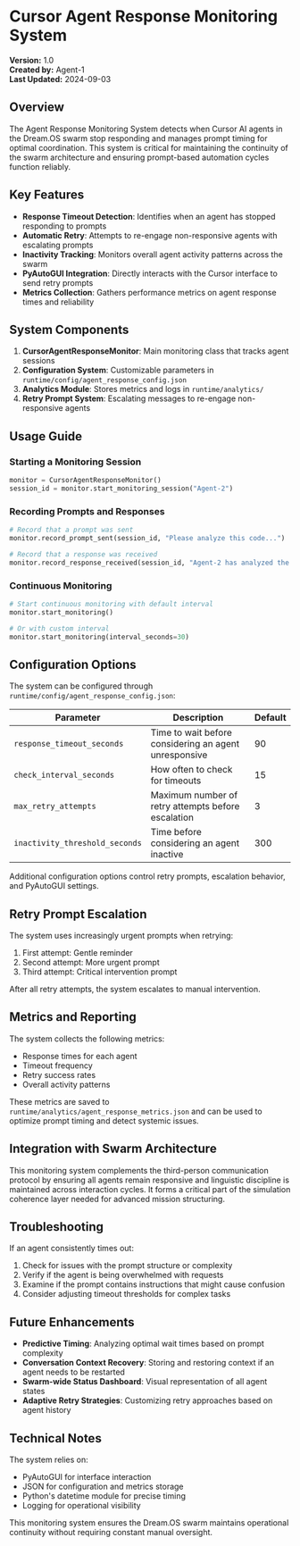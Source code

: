# Cursor Agent Response Monitoring System

**Version:** 1.0  
**Created by:** Agent-1  
**Last Updated:** 2024-09-03

## Overview

The Agent Response Monitoring System detects when Cursor AI agents in the Dream.OS swarm stop responding and manages prompt timing for optimal coordination. This system is critical for maintaining the continuity of the swarm architecture and ensuring prompt-based automation cycles function reliably.

## Key Features

- **Response Timeout Detection**: Identifies when an agent has stopped responding to prompts
- **Automatic Retry**: Attempts to re-engage non-responsive agents with escalating prompts
- **Inactivity Tracking**: Monitors overall agent activity patterns across the swarm
- **PyAutoGUI Integration**: Directly interacts with the Cursor interface to send retry prompts
- **Metrics Collection**: Gathers performance metrics on agent response times and reliability

## System Components

1. **CursorAgentResponseMonitor**: Main monitoring class that tracks agent sessions
2. **Configuration System**: Customizable parameters in `runtime/config/agent_response_config.json`
3. **Analytics Module**: Stores metrics and logs in `runtime/analytics/`
4. **Retry Prompt System**: Escalating messages to re-engage non-responsive agents

## Usage Guide

### Starting a Monitoring Session

```python
monitor = CursorAgentResponseMonitor()
session_id = monitor.start_monitoring_session("Agent-2")
```

### Recording Prompts and Responses

```python
# Record that a prompt was sent
monitor.record_prompt_sent(session_id, "Please analyze this code...")

# Record that a response was received 
monitor.record_response_received(session_id, "Agent-2 has analyzed the code...")
```

### Continuous Monitoring

```python
# Start continuous monitoring with default interval
monitor.start_monitoring()

# Or with custom interval
monitor.start_monitoring(interval_seconds=30)
```

## Configuration Options

The system can be configured through `runtime/config/agent_response_config.json`:

| Parameter | Description | Default |
|-----------|-------------|---------|
| `response_timeout_seconds` | Time to wait before considering an agent unresponsive | 90 |
| `check_interval_seconds` | How often to check for timeouts | 15 |
| `max_retry_attempts` | Maximum number of retry attempts before escalation | 3 |
| `inactivity_threshold_seconds` | Time before considering an agent inactive | 300 |

Additional configuration options control retry prompts, escalation behavior, and PyAutoGUI settings.

## Retry Prompt Escalation

The system uses increasingly urgent prompts when retrying:

1. First attempt: Gentle reminder
2. Second attempt: More urgent prompt
3. Third attempt: Critical intervention prompt

After all retry attempts, the system escalates to manual intervention.

## Metrics and Reporting

The system collects the following metrics:

- Response times for each agent
- Timeout frequency
- Retry success rates
- Overall activity patterns

These metrics are saved to `runtime/analytics/agent_response_metrics.json` and can be used to optimize prompt timing and detect systemic issues.

## Integration with Swarm Architecture

This monitoring system complements the third-person communication protocol by ensuring all agents remain responsive and linguistic discipline is maintained across interaction cycles. It forms a critical part of the simulation coherence layer needed for advanced mission structuring.

## Troubleshooting

If an agent consistently times out:

1. Check for issues with the prompt structure or complexity
2. Verify if the agent is being overwhelmed with requests
3. Examine if the prompt contains instructions that might cause confusion
4. Consider adjusting timeout thresholds for complex tasks

## Future Enhancements

- **Predictive Timing**: Analyzing optimal wait times based on prompt complexity
- **Conversation Context Recovery**: Storing and restoring context if an agent needs to be restarted
- **Swarm-wide Status Dashboard**: Visual representation of all agent states
- **Adaptive Retry Strategies**: Customizing retry approaches based on agent history

## Technical Notes

The system relies on:
- PyAutoGUI for interface interaction
- JSON for configuration and metrics storage
- Python's datetime module for precise timing
- Logging for operational visibility

This monitoring system ensures the Dream.OS swarm maintains operational continuity without requiring constant manual oversight. 